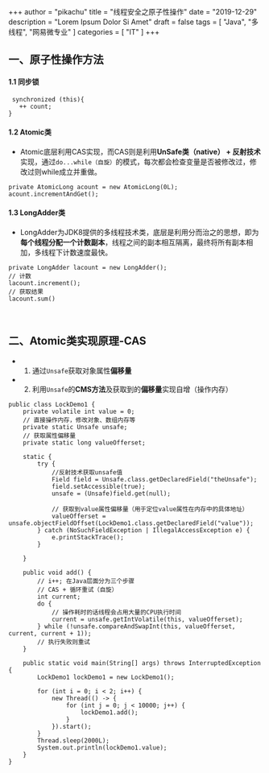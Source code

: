 +++
author = "pikachu"
title = "线程安全之原子性操作"
date = "2019-12-29"
description = "Lorem Ipsum Dolor Si Amet"
draft = false
tags = [
    "Java",
    "多线程",
    "网易微专业"
]
categories = [
    "IT"
]
+++

## 一、原子性操作方法

#### 1.1 同步锁
```
 synchronized (this){
   ++ count;
}
```

#### 1.2 Atomic类
- Atomic底层利用CAS实现，而CAS则是利用**UnSafe类（native） + 反射技术**实现，通过`do...while（自旋）`的模式，每次都会检查变量是否被修改过，修改过则while成立并重做。
```
private AtomicLong acount = new AtomicLong(0L);
acount.incrementAndGet();
```

#### 1.3 LongAdder类
- LongAdder为JDK8提供的多线程技术类，底层是利用分而治之的思想，即为**每个线程分配一个计数副本**，线程之间的副本相互隔离，最终将所有副本相加，多线程下计数速度最快。
```
private LongAdder lacount = new LongAdder();
// 计数
lacount.increment();
// 获取结果
lacount.sum()
```

&nbsp;

## 二、Atomic类实现原理-CAS
- 1. 通过`Unsafe`获取对象属性**偏移量**
- 2. 利用`Unsafe`的**CMS方法**及获取到的**偏移量**实现自增（操作内存）
```
public class LockDemo1 {
    private volatile int value = 0;
    // 直接操作内存，修改对象、数组内存等
    private static Unsafe unsafe;
    // 获取属性偏移量
    private static long valueOfferset;

    static {
        try {
            //反射技术获取unsafe值
            Field field = Unsafe.class.getDeclaredField("theUnsafe");
            field.setAccessible(true);
            unsafe = (Unsafe)field.get(null);

            // 获取到value属性偏移量（用于定位value属性在内存中的具体地址）
            valueOfferset = unsafe.objectFieldOffset(LockDemo1.class.getDeclaredField("value"));
        } catch (NoSuchFieldException | IllegalAccessException e) {
            e.printStackTrace();
        }

    }

    public void add() {
        // i++; 在Java层面分为三个步骤
        // CAS + 循环重试（自旋）
        int current;
        do {
            // 操作耗时的话线程会占用大量的CPU执行时间
            current = unsafe.getIntVolatile(this, valueOfferset);
        } while (!unsafe.compareAndSwapInt(this, valueOfferset, current, current + 1));
        // 执行失败则重试
    }

    public static void main(String[] args) throws InterruptedException {
        LockDemo1 lockDemo1 = new LockDemo1();

        for (int i = 0; i < 2; i++) {
            new Thread(() -> {
                for (int j = 0; j < 10000; j++) {
                    lockDemo1.add();
                }
            }).start();
        }
        Thread.sleep(2000L);
        System.out.println(lockDemo1.value);
    }
}
```